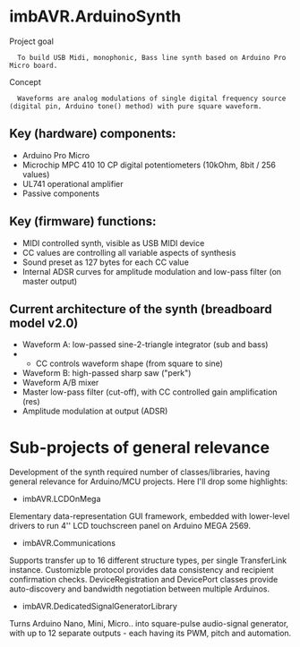 # imbAVR.ArduinoSynth

Project goal

      To build USB Midi, monophonic, Bass line synth based on Arduino Pro Micro board. 

Concept

      Waveforms are analog modulations of single digital frequency source (digital pin, Arduino tone() method) with pure square waveform.

## Key (hardware) components:
- Arduino Pro Micro
- Microchip MPC 410 10 CP digital potentiometers (10kOhm, 8bit / 256 values)
- UL741 operational amplifier
- Passive components

## Key (firmware) functions:
- MIDI controlled synth, visible as USB MIDI device
- CC values are controlling all variable aspects of synthesis
- Sound preset as 127 bytes for each CC value
- Internal ADSR curves for amplitude modulation and low-pass filter (on master output)

## Current architecture of the synth (breadboard model v2.0)
- Waveform A: low-passed sine-2-triangle integrator (sub and bass)
- - CC controls waveform shape (from square to sine)
- Waveform B: high-passed sharp saw ("perk")
- Waveform A/B mixer
- Master low-pass filter (cut-off), with CC controlled gain amplification (res)
- Amplitude modulation at output (ADSR)



# Sub-projects of general relevance
Development of the synth required number of classes/libraries, having general relevance for Arduino/MCU projects. Here I'll drop some highlights:

- imbAVR.LCDOnMega 
      
Elementary data-representation GUI framework, embedded with lower-level drivers to run 4'' LCD touchscreen panel on Arduino MEGA 2569.
      
- imbAVR.Communications

Supports transfer up to 16 different structure types, per single TransferLink instance. Customizble protocol provides data consistency and recipient confirmation checks. DeviceRegistration and DevicePort classes provide auto-discovery and bandwidth negotiation between multiple Arduinos.
      
      
- imbAVR.DedicatedSignalGeneratorLibrary

Turns Arduino Nano, Mini, Micro.. into square-pulse audio-signal generator, with up to 12 separate outputs - each having its PWM, pitch and automation. 
